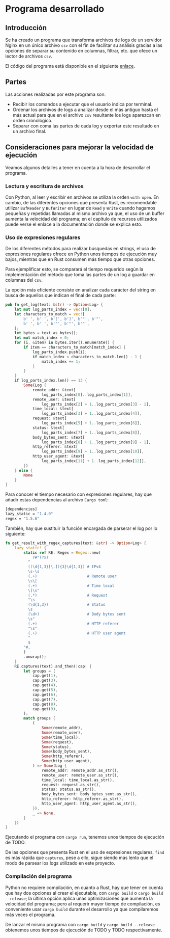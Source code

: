 # Programa desarrollado

## Introducción 

Se ha creado un programa que transforma archivos de logs de un servidor Nginx en un único archivo `csv` con el fin de facilitar su análisis gracias a las opciones de separar su contenido en columnas, filtrar, etc. que ofece un lector de archivos `csv`.

El código del programa está disponible en el siguiente [enlace](https://github.com/CarlosAMolina/nginx-logs).

## Partes

Las acciones realizadas por este programa son:

- Recibir los comandos a ejecutar que el usuario indica por terminal.
- Ordenar los archivos de logs a analizar desde el más antiguo hasta el más actual para que en el archivo `csv` resultante los logs aparezcan en orden cronológico.
- Separar con coma las partes de cada log y exportar este resultado en un archivo final.

## Consideraciones para mejorar la velocidad de ejecución

Veamos algunos detalles a tener en cuenta a la hora de desarrollar el programa.

### Lectura y escritura de archivos

Con Python, al leer y escribir en archivos se utiliza la orden `with open`. En cambio, de las diferentes opciones que presenta Rust, es recomendable utilizar `BufReader` y `BufWriter` en lugar de `Read` y `Write` cuando hagamos pequeñas y repetidas llamadas al mismo archivo ya que, el uso de un buffer aumenta la velocidad del programa; en el capítulo de recursos utilizados puede verse el enlace a la documentación donde se explica esto.

### Uso de expresiones regulares

De los diferentes métodos para realizar búsquedas en strings, el uso de expresiones regulares ofrece en Python unos tiempos de ejecución muy bajos, mientras que en Rust consumen más tiempo que otras opciones.

Para ejemplificar esto, se comparará el tiempo requerido según la implementación del método que toma las partes de un log a guardar en columnas del `csv`.

La opción más eficiente consiste en analizar cada carácter del string en busca de aquellos que indican el final de cada parte:

```rust
pub fn get_log(text: &str) -> Option<Log> {
    let mut log_parts_index = vec![0];
    let characters_to_match = vec![
        b' ', b' ', b'[', b']', b'"', b'"',
        b' ', b' ', b'"', b'"', b'"',
    ];
    let bytes = text.as_bytes();
    let mut match_index = 0;
    for (i, &item) in bytes.iter().enumerate() {
        if item == characters_to_match[match_index] {
            log_parts_index.push(i);
            if match_index < characters_to_match.len() - 1 {
                match_index += 1;
            }
        }
    }
    if log_parts_index.len() == 13 {
        Some(Log {
            remote_addr: &text[
                log_parts_index[0]..log_parts_index[1]],
            remote_user: &text[
                log_parts_index[2] + 1..log_parts_index[3] - 1],
            time_local: &text[
                log_parts_index[3] + 1..log_parts_index[4]],
            request: &text[
                log_parts_index[5] + 1..log_parts_index[6]],
            status: &text[
                log_parts_index[7] + 1..log_parts_index[8]],
            body_bytes_sent: &text[
                log_parts_index[8] + 1..log_parts_index[9] - 1],
            http_referer: &text[
                log_parts_index[9] + 1..log_parts_index[10]],
            http_user_agent: &text[
                log_parts_index[11] + 1..log_parts_index[12]],
        })
    } else {
        None
    }
}
```

Para conocer el tiempo necesario con expresiones regulares, hay que añadir estas dependencias al archivo `Cargo toml`:

```bash
[dependencies]
lazy_static = "1.4.0"
regex = "1.5.6"
```

También, hay que sustituir la función encargada de parserar el log por lo siguiente:

```rust
fn get_result_with_regex_captures(text: &str) -> Option<Log> {
    lazy_static! {
        static ref RE: Regex = Regex::new(
            r#"(?x)
          ^
          ((\d{1,3}[\.]){3}\d{1,3}) # IPv4
          \s-\s
          (.+)                      # Remote user
          \s\[
          (.+)                      # Time local
          \]\s"
          (.*)                      # Request
          "\s
          (\d{1,3})                 # Status
          \s
          (\d+)                     # Body bytes sent
          \s"
          (.+)                      # HTTP referer
          "\s"
          (.+)                      # HTTP user agent
          "
          $
        "#,
        )
        .unwrap();
    }
    RE.captures(text).and_then(|cap| {
        let groups = (
            cap.get(1),
            cap.get(3),
            cap.get(4),
            cap.get(5),
            cap.get(6),
            cap.get(7),
            cap.get(8),
            cap.get(9),
        );
        match groups {
            (
                Some(remote_addr),
                Some(remote_user),
                Some(time_local),
                Some(request),
                Some(status),
                Some(body_bytes_sent),
                Some(http_referer),
                Some(http_user_agent),
            ) => Some(Log {
                remote_addr: remote_addr.as_str(),
                remote_user: remote_user.as_str(),
                time_local: time_local.as_str(),
                request: request.as_str(),
                status: status.as_str(),
                body_bytes_sent: body_bytes_sent.as_str(),
                http_referer: http_referer.as_str(),
                http_user_agent: http_user_agent.as_str(),
            }),
            _ => None,
        }
    })
}
```

Ejecutando el programa con `cargo run`, tenemos unos tiempos de ejecución de TODO.

De las opciones que presenta Rust en el uso de expresiones regulares, `find` es más rápida que `captures`, pese a ello, sigue siendo más lento que el modo de parsear los logs utilizado en este proyecto.

### Compilación del programa

Python no requiere compilación, en cuanto a Rust, hay que tener en cuenta que hay dos opciones al crear el ejecutable, con `cargo build` o `cargo build --release`; la última opción aplica unas optimizaciones que aumenta la velocidad del programa; pero al requerir mayor tiempo de compilación, es conveniente usar `cargo build` durante el desarrollo ya que compilaremos más veces el programa.

De lanzar el mismo programa con `cargo build` y `cargo build --release` obtenemos unos tiempos de ejecución de TODO y TODO respectivamente.
